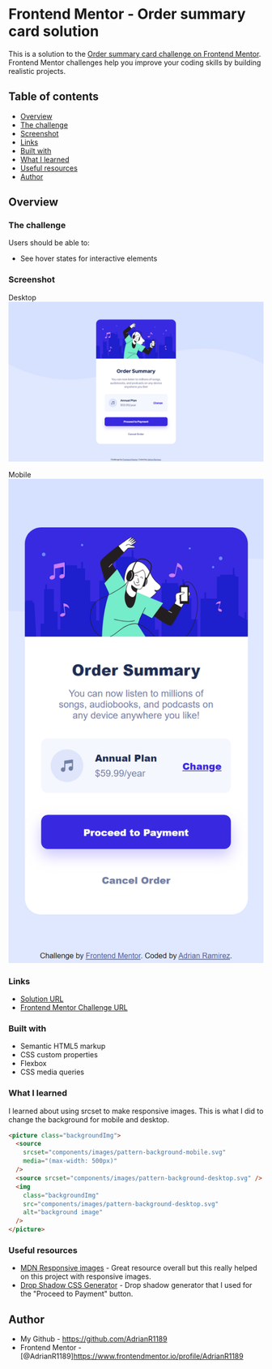 # Frontend Mentor - Order summary card solution

This is a solution to the [Order summary card challenge on Frontend Mentor](https://www.frontendmentor.io/challenges/order-summary-component-QlPmajDUj). Frontend Mentor challenges help you improve your coding skills by building realistic projects.

## Table of contents

- [Overview](#overview)
- [The challenge](#the-challenge)
- [Screenshot](#screenshot)
- [Links](#links)
- [Built with](#built-with)
- [What I learned](#what-i-learned)
- [Useful resources](#useful-resources)
- [Author](#author)

## Overview

### The challenge

Users should be able to:

- See hover states for interactive elements

### Screenshot

Desktop
![Desktop Screenshot](<Order-Summary-Frontend-Mentor(Desktop-1440w).png>)

Mobile
![Mobile Screenshot](<Order-Summary-Frontend-Mentor(Mobile-375w).png>)

### Links

- [Solution URL](https://order-summary-adrianr1189.pages.dev/)
- [Frontend Mentor Challenge URL](https://www.frontendmentor.io/challenges/order-summary-component-QlPmajDUj)

### Built with

- Semantic HTML5 markup
- CSS custom properties
- Flexbox
- CSS media queries

### What I learned

I learned about using srcset to make responsive images. This is what I did to change the background for mobile and desktop.

```html
<picture class="backgroundImg">
  <source
    srcset="components/images/pattern-background-mobile.svg"
    media="(max-width: 500px)"
  />
  <source srcset="components/images/pattern-background-desktop.svg" />
  <img
    class="backgroundImg"
    src="components/images/pattern-background-desktop.svg"
    alt="background image"
  />
</picture>
```

### Useful resources

- [MDN Responsive images](https://developer.mozilla.org/en-US/docs/Learn/HTML/Multimedia_and_embedding/Responsive_images) - Great resource overall but this really helped on this project with responsive images.
- [Drop Shadow CSS Generator](https://webcode.tools/css-generator/drop-shadow) - Drop shadow generator that I used for the "Proceed to Payment" button.

## Author

- My Github - https://github.com/AdrianR1189
- Frontend Mentor - [@AdrianR1189]https://www.frontendmentor.io/profile/AdrianR1189
